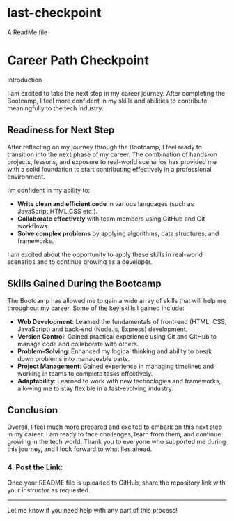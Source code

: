 # last-checkpoint
A ReadMe file
# Career Path Checkpoint
 Introduction

I am excited to take the next step in my career journey. After completing the Bootcamp, I feel more confident in my skills and abilities to contribute meaningfully to the 
tech industry.

## Readiness for Next Step
After reflecting on my journey through the Bootcamp, I feel ready to transition into the next phase of my career. The combination of hands-on projects, lessons, and exposure 
to real-world scenarios has provided me with a solid foundation to start contributing effectively in a professional environment.

I’m confident in my ability to:
- **Write clean and efficient code** in various languages (such as JavaScript,HTML,CSS etc.).
- **Collaborate effectively** with team members using GitHub and Git workflows.
- **Solve complex problems** by applying algorithms, data structures, and frameworks.

I am excited about the opportunity to apply these skills in real-world scenarios and to continue growing as a developer.

## Skills Gained During the Bootcamp
The Bootcamp has allowed me to gain a wide array of skills that will help me throughout my career. Some of the key skills I gained include:

- **Web Development**: Learned the fundamentals of front-end (HTML, CSS, JavaScript) and back-end (Node.js, Express) development.
- **Version Control**: Gained practical experience using Git and GitHub to manage code and collaborate with others.
- **Problem-Solving**: Enhanced my logical thinking and ability to break down problems into manageable parts.
- **Project Management**: Gained experience in managing timelines and working in teams to complete tasks effectively.
- **Adaptability**: Learned to work with new technologies and frameworks, allowing me to stay flexible in a fast-evolving industry.

## Conclusion
Overall, I feel much more prepared and excited to embark on this next step in my career. I am ready to face challenges, learn from them, and continue growing in the tech world. Thank you to everyone who supported me during this journey, and I look forward to what lies ahead.




### 4. **Post the Link:**
   Once your README file is uploaded to GitHub, share the repository link with your instructor as requested.

---

Let me know if you need help with any part of this process!

